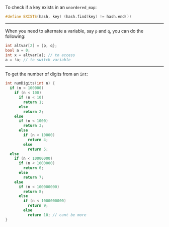 To check if a key exists in an `unordered_map`:

```Cpp
#define EXISTS(hash, key) (hash.find(key) != hash.end())
```

---

When you need to alternate a variable, say `p` and `q`, you can do the following:

```C
int altvar[2] = {p, q};
bool a = 0;
int x = altvar[a]; // to access
a = !a; // to switch variable
```

---

To get the number of digits from an `int`:

```C
int numDigits(int n) {
  if (n < 100000)
    if (n < 100)
      if (n < 10)
        return 1;
      else
        return 2;
    else
      if (n < 1000)
        return 3;
      else
        if (n < 10000)
          return 4;
        else
          return 5;
  else
    if (n < 10000000)
      if (n < 1000000)
        return 6;
      else
        return 7;
    else
      if (n < 100000000)
        return 8;
      else
        if (n < 1000000000)
          return 9;
        else
          return 10; // cant be more
}
```
